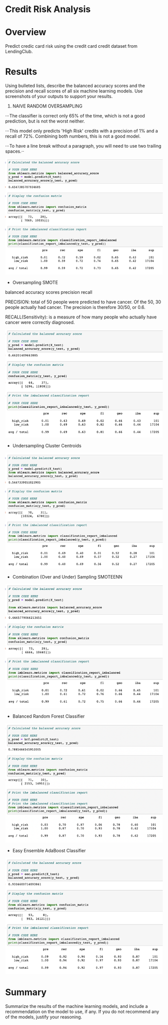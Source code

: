 # Credit Risk Analysis

# Overview
Predict credic card risk using the credit card credit dataset from LendingClub.

# Results
Using bulleted lists, describe the balanced accuracy scores and the precision and recall scores of all six machine learning models. Use screenshots of your outputs to support your results.

1. NAIVE RANDOM OVERSAMPLING

⋅⋅⋅The classifier is correct only 65% of the time, which is not a good prediction, but is not the worst neither.

⋅⋅⋅This model only predicts 'High Risk' credits with a precision of 1% and a recall of 72%. Combining both numbers, this is not a good model.

⋅⋅⋅To have a line break without a paragraph, you will need to use two trailing spaces.⋅⋅

<img src='https://github.com/juliomeza/Credit_Risk_Analysis/blob/main/screenshots/1-NaiveRandomOversampling.png'>

- Oversampling SMOTE


balanced accuracy scores
precision
recall

PRECISION: total of 50 people were predicted to have cancer. Of the 50, 30 people actually had cancer. The precision is therefore 30/50, or 0.6.

RECALL(Sensitivity): is a measure of how many people who actually have cancer were correctly diagnosed.



<img src='https://github.com/juliomeza/Credit_Risk_Analysis/blob/main/screenshots/2-OversamplingSMOTE.png'>

- Undersampling Cluster Centroids
<img src='https://github.com/juliomeza/Credit_Risk_Analysis/blob/main/screenshots/3-UndersamplingClusterCentroids.png'>

- Combination (Over and Under) Sampling SMOTEENN
<img src='https://github.com/juliomeza/Credit_Risk_Analysis/blob/main/screenshots/4-SMOTEENN.png'>

- Balanced Random Forest Classifier
<img src='https://github.com/juliomeza/Credit_Risk_Analysis/blob/main/screenshots/5-BalancedRandomForestClassifier.png'>

- Easy Ensemble AdaBoost Classifier
<img src='https://github.com/juliomeza/Credit_Risk_Analysis/blob/main/screenshots/6-EasyEnsembleAdaBoostClassifier.png'>


# Summary
Summarize the results of the machine learning models, and include a recommendation on the model to use, if any. If you do not recommend any of the models, justify your reasoning.


